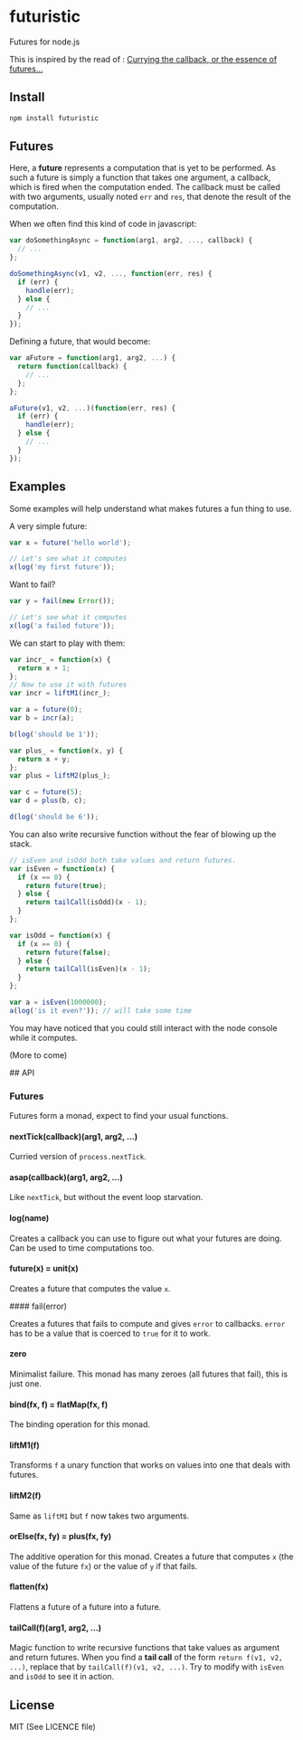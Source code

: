 futuristic
==========

Futures for node.js

This is inspired by the read of : [Currying the callback, or the essence of futures…](bjouhier.wordpress.com/2011/04/04/currying-the-callback-or-the-essence-of-futures/)

## Install

```bash
npm install futuristic
```

## Futures

Here, a **future** represents a computation that is yet to be performed.
As such a future is simply a function that takes one argument, a callback,
which is fired when the computation ended.
The callback must be called with two arguments, usually noted `err` and `res`,
that denote the result of the computation.

When we often find this kind of code in javascript:
```js
var doSomethingAsync = function(arg1, arg2, ..., callback) {
  // ...
};

doSomethingAsync(v1, v2, ..., function(err, res) {
  if (err) {
    handle(err);
  } else {
    // ...
  }
});
```
Defining a future, that would become:
```js
var aFuture = function(arg1, arg2, ...) {
  return function(callback) {
    // ...
  };
};

aFuture(v1, v2, ...)(function(err, res) {
  if (err) {
    handle(err);
  } else {
    // ...
  }
});
```

## Examples

Some examples will help understand what makes futures a fun thing to use.

A very simple future:
```js
var x = future('hello world');

// Let's see what it computes
x(log('my first future'));
```

Want to fail?
```js
var y = fail(new Error());

// Let's see what it computes
x(log('a failed future'));
```

We can start to play with them:
```js
var incr_ = function(x) {
  return x + 1;
};
// Now to use it with futures
var incr = liftM1(incr_);

var a = future(0);
var b = incr(a);

b(log('should be 1'));

var plus_ = function(x, y) {
  return x + y;
};
var plus = liftM2(plus_);

var c = future(5);
var d = plus(b, c);

d(log('should be 6'));
```

You can also write recursive function without the fear of blowing up
the stack.
```js
// isEven and isOdd both take values and return futures.
var isEven = function(x) {
  if (x == 0) {
    return future(true);
  } else {
    return tailCall(isOdd)(x - 1);
  }
};

var isOdd = function(x) {
  if (x == 0) {
    return future(false);
  } else {
    return tailCall(isEven)(x - 1);
  }
};

var a = isEven(1000000);
a(log('is it even?')); // will take some time
```

You may have noticed that you could still interact with the node console while
it computes.

(More to come)

## API

### Futures

Futures form a monad, expect to find your usual functions.

#### nextTick(callback)(arg1, arg2, ...)

Curried version of `process.nextTick`.

#### asap(callback)(arg1, arg2, ...)

Like `nextTick`, but without the event loop starvation.

#### log(name)

Creates a callback you can use to figure out what your futures are doing.
Can be used to time computations too.

#### future(x) = unit(x)

Creates a future that computes the value `x`.

#### fail(error)

Creates a futures that fails to compute and gives `error` to callbacks.
`error` has to be a value that is coerced to `true` for it to work.

#### zero

Minimalist failure.
This monad has many zeroes (all futures that fail), this is just one.

#### bind(fx, f) = flatMap(fx, f)

The binding operation for this monad.

#### liftM1(f)

Transforms `f` a unary function that works on values into one that deals with futures.

#### liftM2(f)

Same as `liftM1` but `f` now takes two arguments.

#### orElse(fx, fy) = plus(fx, fy)

The additive operation for this monad.
Creates a future that computes `x` (the value of the future `fx`)
or the value of `y` if that fails.

#### flatten(fx)

Flattens a future of a future into a future.

#### tailCall(f)(arg1, arg2, ...)

Magic function to write recursive functions that take values as argument and
return futures.
When you find a **tail call** of the form `return f(v1, v2, ...)`, replace that
by `tailCall(f)(v1, v2, ...)`.
Try to modify with `isEven` and `isOdd` to see it in action.

## License

MIT (See LICENCE file)

